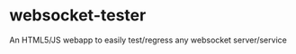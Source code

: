websocket-tester
================

An HTML5/JS webapp to easily test/regress any websocket server/service